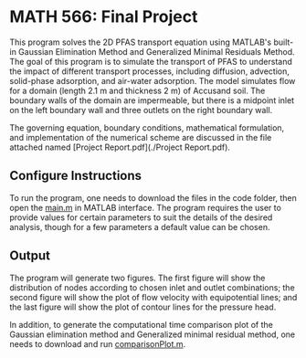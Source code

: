 # MATH 566: Final Project

This program solves the 2D PFAS transport equation using MATLAB's built-in Gaussian Elimination Method and Generalized Minimal Residuals Method. The goal of this program is to simulate the transport of PFAS to understand the impact of different transport processes, including diffusion, advection, solid-phase adsorption, and air-water adsorption. The model simulates flow for a domain (length 2.1 m and thickness 2 m) of Accusand soil. The boundary walls of the domain are impermeable, but there is a midpoint inlet on the left boundary wall and three outlets on the right boundary wall.

The governing equation, boundary conditions, mathematical formulation, and implementation of the numerical scheme are discussed in the file attached named [Project Report.pdf](./Project Report.pdf).

## Configure Instructions
To run the program, one needs to download the files in the code folder, then open the [main.m](./main.m) in MATLAB interface. The program requires the user to provide values for certain parameters to suit the details of the desired analysis, though for a few parameters a default value can be chosen. 

## Output
The program will generate two figures. The first figure will show the distribution of nodes according to chosen inlet and outlet combinations; the second figure will show the plot of flow velocity with equipotential lines; and the last figure will show the plot of contour lines for the pressure head.

In addition, to generate the computational time comparison plot of the Gaussian elimination method and Generalized minimal residual method, one needs to download and run [comparisonPlot.m](./comparisonPlot.m). 
